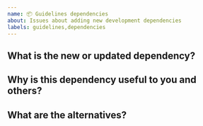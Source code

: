 ```yaml
---
name: 📦 Guidelines dependencies
about: Issues about adding new development dependencies
labels: guidelines,dependencies
---
```


<!--

For more info about adding a new devDependency,
see dxp/dev_dependencies.md document in this repo.

-->

## What is the new or updated dependency?

## Why is this dependency useful to you and others?

## What are the alternatives?
